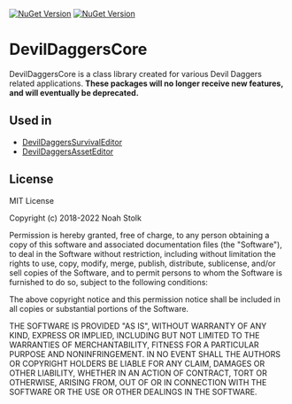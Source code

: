 [![NuGet Version](https://img.shields.io/nuget/v/DevilDaggersCore.svg)](https://www.nuget.org/packages/DevilDaggersCore/)
[![NuGet Version](https://img.shields.io/nuget/v/DevilDaggersCore.Wpf.svg)](https://www.nuget.org/packages/DevilDaggersCore.Wpf/)

# DevilDaggersCore
DevilDaggersCore is a class library created for various Devil Daggers related applications. **These packages will no longer receive new features, and will eventually be deprecated.**

## Used in
- [DevilDaggersSurvivalEditor](https://github.com/NoahStolk/DevilDaggersSurvivalEditor)
- [DevilDaggersAssetEditor](https://github.com/NoahStolk/DevilDaggersAssetEditor)

## License
MIT License

Copyright (c) 2018-2022 Noah Stolk

Permission is hereby granted, free of charge, to any person obtaining a copy
of this software and associated documentation files (the "Software"), to deal
in the Software without restriction, including without limitation the rights
to use, copy, modify, merge, publish, distribute, sublicense, and/or sell
copies of the Software, and to permit persons to whom the Software is
furnished to do so, subject to the following conditions:

The above copyright notice and this permission notice shall be included in all
copies or substantial portions of the Software.

THE SOFTWARE IS PROVIDED "AS IS", WITHOUT WARRANTY OF ANY KIND, EXPRESS OR
IMPLIED, INCLUDING BUT NOT LIMITED TO THE WARRANTIES OF MERCHANTABILITY,
FITNESS FOR A PARTICULAR PURPOSE AND NONINFRINGEMENT. IN NO EVENT SHALL THE
AUTHORS OR COPYRIGHT HOLDERS BE LIABLE FOR ANY CLAIM, DAMAGES OR OTHER
LIABILITY, WHETHER IN AN ACTION OF CONTRACT, TORT OR OTHERWISE, ARISING FROM,
OUT OF OR IN CONNECTION WITH THE SOFTWARE OR THE USE OR OTHER DEALINGS IN THE
SOFTWARE.
